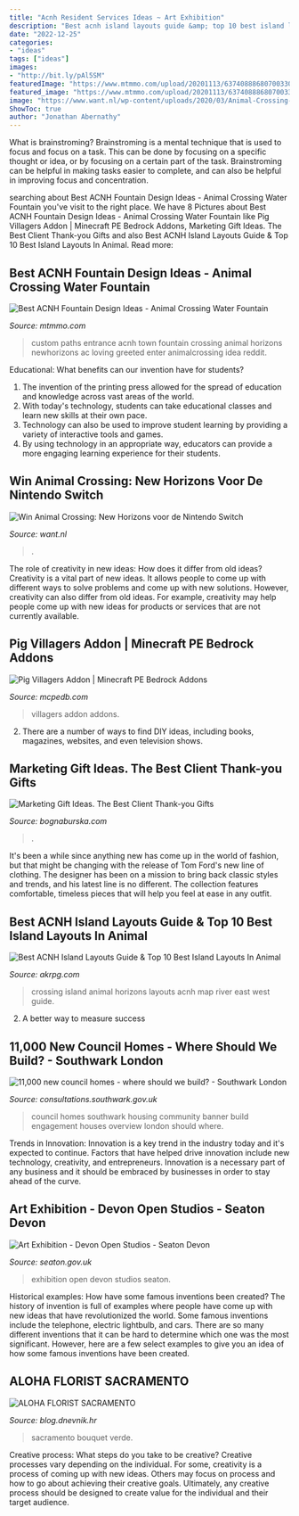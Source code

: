 ```yaml
---
title: "Acnh Resident Services Ideas ~ Art Exhibition"
description: "Best acnh island layouts guide &amp; top 10 best island layouts in animal"
date: "2022-12-25"
categories:
- "ideas"
tags: ["ideas"]
images:
- "http://bit.ly/pAl5SM"
featuredImage: "https://www.mtmmo.com/upload/20201113/6374088868070033021809453.jpg"
featured_image: "https://www.mtmmo.com/upload/20201113/6374088868070033021809453.jpg"
image: "https://www.want.nl/wp-content/uploads/2020/03/Animal-Crossing-New-Horizons-6.jpg"
ShowToc: true
author: "Jonathan Abernathy"
---
```



What is brainstroming? Brainstroming is a mental technique that is used to focus and focus on a task. This can be done by focusing on a specific thought or idea, or by focusing on a certain part of the task. Brainstroming can be helpful in making tasks easier to complete, and can also be helpful in improving focus and concentration.

	

		
searching about Best ACNH Fountain Design Ideas - Animal Crossing Water Fountain you've visit to the right place. We have 8 Pictures about Best ACNH Fountain Design Ideas - Animal Crossing Water Fountain like Pig Villagers Addon | Minecraft PE Bedrock Addons, Marketing Gift Ideas. The Best Client Thank-you Gifts and also Best ACNH Island Layouts Guide &amp; Top 10 Best Island Layouts In Animal. Read more:
		
    
## Best ACNH Fountain Design Ideas - Animal Crossing Water Fountain

<img loading=lazy src="https://www.mtmmo.com/upload/20201113/6374088868070033021809453.jpg" onerror="this.onerror=null;this.src='https://tse1.mm.bing.net/th?id=OIP.pNC8rIQSvHiFkzaWqifEMQHaEK&amp;pid=15.1';" alt="Best ACNH Fountain Design Ideas - Animal Crossing Water Fountain">

_Source: mtmmo.com_

>custom paths entrance acnh town fountain crossing animal horizons newhorizons ac loving greeted enter animalcrossing idea reddit. 

	

Educational: What benefits can our invention have for students?
1. The invention of the printing press allowed for the spread of education and knowledge across vast areas of the world.
2. With today's technology, students can take educational classes and learn new skills at their own pace.
3. Technology can also be used to improve student learning by providing a variety of interactive tools and games.
4. By using technology in an appropriate way, educators can provide a more engaging learning experience for their students.

    
## Win Animal Crossing: New Horizons Voor De Nintendo Switch

<img loading=lazy src="https://www.want.nl/wp-content/uploads/2020/03/Animal-Crossing-New-Horizons-6.jpg" onerror="this.onerror=null;this.src='https://tse3.mm.bing.net/th?id=OIP.9FlD1x8XGdWPMBkE8JZXNwHaEK&amp;pid=15.1';" alt="Win Animal Crossing: New Horizons voor de Nintendo Switch">

_Source: want.nl_

>. 

	

The role of creativity in new ideas: How does it differ from old ideas?
Creativity is a vital part of new ideas. It allows people to come up with different ways to solve problems and come up with new solutions. However, creativity can also differ from old ideas. For example, creativity may help people come up with new ideas for products or services that are not currently available.

    
## Pig Villagers Addon | Minecraft PE Bedrock Addons

<img loading=lazy src="https://mcpedb.com/wp-content/uploads/2019/10/Pig-Villagers-Addon2.jpg" onerror="this.onerror=null;this.src='https://tse3.mm.bing.net/th?id=OIP.6p5ht4MIiT2M9nT1w6N-pAHaEJ&amp;pid=15.1';" alt="Pig Villagers Addon | Minecraft PE Bedrock Addons">

_Source: mcpedb.com_

>villagers addon addons. 

	

2. There are a number of ways to find DIY ideas, including books, magazines, websites, and even television shows.

    
## Marketing Gift Ideas. The Best Client Thank-you Gifts

<img loading=lazy src="https://bognaburska.com/wp-content/uploads/2020/08/6-1024x1024.jpg" onerror="this.onerror=null;this.src='https://tse1.mm.bing.net/th?id=OIP.SD80vOWW8HoqC-1s3GZhbQHaHa&amp;pid=15.1';" alt="Marketing Gift Ideas. The Best Client Thank-you Gifts">

_Source: bognaburska.com_

>. 

	

It's been a while since anything new has come up in the world of fashion, but that might be changing with the release of Tom Ford's new line of clothing. The designer has been on a mission to bring back classic styles and trends, and his latest line is no different. The collection features comfortable, timeless pieces that will help you feel at ease in any outfit.

    
## Best ACNH Island Layouts Guide &amp; Top 10 Best Island Layouts In Animal

<img loading=lazy src="https://www.akrpg.com/upload/20200808/6373247575541109017631932.jpg" onerror="this.onerror=null;this.src='https://tse2.mm.bing.net/th?id=OIP.4fMySI8ERAZiidKtvYIK8wHaGe&amp;pid=15.1';" alt="Best ACNH Island Layouts Guide &amp; Top 10 Best Island Layouts In Animal">

_Source: akrpg.com_

>crossing island animal horizons layouts acnh map river east west guide. 

	

2. A better way to measure success

    
## 11,000 New Council Homes - Where Should We Build? - Southwark London

<img loading=lazy src="https://consultations.southwark.gov.uk/housing-community-services-department-community-engagement-team/11-000-new-council-homes-for-southwark/user_uploads/houses-for-ce-banner.jpg" onerror="this.onerror=null;this.src='https://tse4.mm.bing.net/th?id=OIP.fK_tqDRKmmF_rGHxhfh_iAHaDM&amp;pid=15.1';" alt="11,000 new council homes - where should we build? - Southwark London">

_Source: consultations.southwark.gov.uk_

>council homes southwark housing community banner build engagement houses overview london should where. 

	

Trends in Innovation:
Innovation is a key trend in the industry today and it's expected to continue. Factors that have helped drive innovation include new technology, creativity, and entrepreneurs. Innovation is a necessary part of any business and it should be embraced by businesses in order to stay ahead of the curve.

    
## Art Exhibition - Devon Open Studios - Seaton Devon

<img loading=lazy src="https://seaton.gov.uk/wp-content/uploads/2020/07/Arat-1-scaled.jpg" onerror="this.onerror=null;this.src='https://tse4.mm.bing.net/th?id=OIP.OMm2yHCQWdZUu0wDP3oWnQHaJ4&amp;pid=15.1';" alt="Art Exhibition - Devon Open Studios - Seaton Devon">

_Source: seaton.gov.uk_

>exhibition open devon studios seaton. 

	

Historical examples: How have some famous inventions been created?
The history of invention is full of examples where people have come up with new ideas that have revolutionized the world. Some famous inventions include the telephone, electric lightbulb, and cars. There are so many different inventions that it can be hard to determine which one was the most significant. However, here are a few select examples to give you an idea of how some famous inventions have been created.

    
## ALOHA FLORIST SACRAMENTO

<img loading=lazy src="http://bit.ly/pAl5SM" onerror="this.onerror=null;this.src='https://tse2.mm.bing.net/th?id=OIP.lycazRfQW6FxEP2T95zNpQHaE8&amp;pid=15.1';" alt="ALOHA FLORIST SACRAMENTO">

_Source: blog.dnevnik.hr_

>sacramento bouquet verde. 

	

Creative process: What steps do you take to be creative?
Creative processes vary depending on the individual. For some, creativity is a process of coming up with new ideas. Others may focus on process and how to go about achieving their creative goals. Ultimately, any creative process should be designed to create value for the individual and their target audience.


